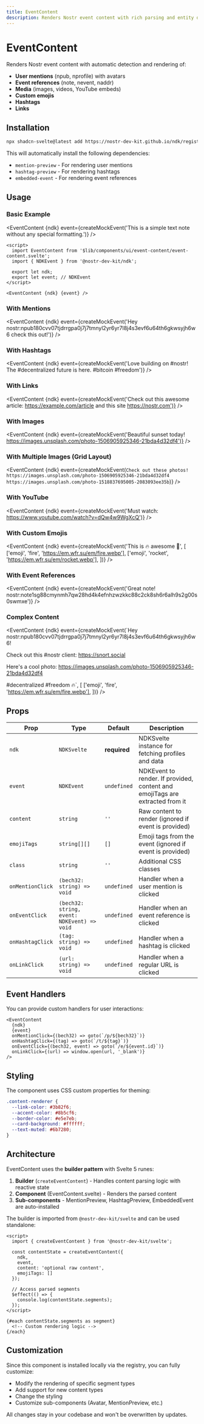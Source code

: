 ```yaml
---
title: EventContent
description: Renders Nostr event content with rich parsing and entity detection
---
```


<script>
  import { NDKEvent, NDKKind } from '@nostr-dev-kit/ndk';
  import NDKSvelte from '$lib/ndk-svelte.svelte';
  import EventContent from './event-content.svelte';

  // Create a mock NDK instance
  const ndk = new NDKSvelte({
    explicitRelayUrls: ['wss://relay.damus.io', 'wss://nos.lol'],
  });

  // Helper to create mock events
  function createMockEvent(content, tags = []) {
    const event = new NDKEvent(ndk);
    event.kind = NDKKind.Text;
    event.content = content;
    event.tags = tags;
    event.pubkey = '3bf0c63fcb93463407af97a5e5ee64fa883d107ef9e558472c4eb9aaaefa459d';
    event.created_at = Math.floor(Date.now() / 1000);
    return event;
  }
</script>

# EventContent

Renders Nostr event content with automatic detection and rendering of:

- **User mentions** (npub, nprofile) with avatars
- **Event references** (note, nevent, naddr)
- **Media** (images, videos, YouTube embeds)
- **Custom emojis**
- **Hashtags**
- **Links**

## Installation

```bash
npx shadcn-svelte@latest add https://nostr-dev-kit.github.io/ndk/registry/event-content
```

This will automatically install the following dependencies:
- `mention-preview` - For rendering user mentions
- `hashtag-preview` - For rendering hashtags
- `embedded-event` - For rendering event references

## Usage

### Basic Example

<EventContent
  {ndk}
  event={createMockEvent('This is a simple text note without any special formatting.')}
/>

```svelte
<script>
  import EventContent from '$lib/components/ui/event-content/event-content.svelte';
  import { NDKEvent } from '@nostr-dev-kit/ndk';

  export let ndk;
  export let event; // NDKEvent
</script>

<EventContent {ndk} {event} />
```

### With Mentions

<EventContent
  {ndk}
  event={createMockEvent('Hey nostr:npub180cvv07tjdrrgpa0j7j7tmnyl2yr6yr7l8j4s3evf6u64th6gkwsyjh6w6 check this out!')}
/>

### With Hashtags

<EventContent
  {ndk}
  event={createMockEvent('Love building on #nostr! The #decentralized future is here. #bitcoin #freedom')}
/>

### With Links

<EventContent
  {ndk}
  event={createMockEvent('Check out this awesome article: https://example.com/article and this site https://nostr.com')}
/>

### With Images

<EventContent
  {ndk}
  event={createMockEvent('Beautiful sunset today! https://images.unsplash.com/photo-1506905925346-21bda4d32df4')}
/>

### With Multiple Images (Grid Layout)

<EventContent
  {ndk}
  event={createMockEvent(`Check out these photos!
https://images.unsplash.com/photo-1506905925346-21bda4d32df4
https://images.unsplash.com/photo-1518837695005-2083093ee35b`)}
/>

### With YouTube

<EventContent
  {ndk}
  event={createMockEvent('Must watch: https://www.youtube.com/watch?v=dQw4w9WgXcQ')}
/>

### With Custom Emojis

<EventContent
  {ndk}
  event={createMockEvent('This is :fire: awesome :rocket:', [
    ['emoji', 'fire', 'https://em.wfr.su/em/fire.webp'],
    ['emoji', 'rocket', 'https://em.wfr.su/em/rocket.webp'],
  ])}
/>

### With Event References

<EventContent
  {ndk}
  event={createMockEvent('Great note! nostr:note1sg88cmynmh7qw28hd4k4efnhzwzkkc88c2ck8sh6r6alh9s2g00s0swmxe')}
/>

### Complex Content

<EventContent
  {ndk}
  event={createMockEvent(`Hey nostr:npub180cvv07tjdrrgpa0j7j7tmnyl2yr6yr7l8j4s3evf6u64th6gkwsyjh6w6!

Check out this #nostr client: https://snort.social

Here's a cool photo:
https://images.unsplash.com/photo-1506905925346-21bda4d32df4

#decentralized #freedom :fire:`, [
    ['emoji', 'fire', 'https://em.wfr.su/em/fire.webp'],
  ])}
/>

## Props

| Prop | Type | Default | Description |
|------|------|---------|-------------|
| `ndk` | `NDKSvelte` | **required** | NDKSvelte instance for fetching profiles and data |
| `event` | `NDKEvent` | `undefined` | NDKEvent to render. If provided, content and emojiTags are extracted from it |
| `content` | `string` | `''` | Raw content to render (ignored if event is provided) |
| `emojiTags` | `string[][]` | `[]` | Emoji tags from the event (ignored if event is provided) |
| `class` | `string` | `''` | Additional CSS classes |
| `onMentionClick` | `(bech32: string) => void` | `undefined` | Handler when a user mention is clicked |
| `onEventClick` | `(bech32: string, event: NDKEvent) => void` | `undefined` | Handler when an event reference is clicked |
| `onHashtagClick` | `(tag: string) => void` | `undefined` | Handler when a hashtag is clicked |
| `onLinkClick` | `(url: string) => void` | `undefined` | Handler when a regular URL is clicked |

## Event Handlers

You can provide custom handlers for user interactions:

```svelte
<EventContent
  {ndk}
  {event}
  onMentionClick={(bech32) => goto(`/p/${bech32}`)}
  onHashtagClick={(tag) => goto(`/t/${tag}`)}
  onEventClick={(bech32, event) => goto(`/e/${event.id}`)}
  onLinkClick={(url) => window.open(url, '_blank')}
/>
```

## Styling

The component uses CSS custom properties for theming:

```css
.content-renderer {
  --link-color: #3b82f6;
  --accent-color: #8b5cf6;
  --border-color: #e5e7eb;
  --card-background: #ffffff;
  --text-muted: #6b7280;
}
```

## Architecture

EventContent uses the **builder pattern** with Svelte 5 runes:

1. **Builder** (`createEventContent`) - Handles content parsing logic with reactive state
2. **Component** (EventContent.svelte) - Renders the parsed content
3. **Sub-components** - MentionPreview, HashtagPreview, EmbeddedEvent are auto-installed

The builder is imported from `@nostr-dev-kit/svelte` and can be used standalone:

```svelte
<script>
  import { createEventContent } from '@nostr-dev-kit/svelte';

  const contentState = createEventContent({
    ndk,
    event,
    content: 'optional raw content',
    emojiTags: []
  });

  // Access parsed segments
  $effect(() => {
    console.log(contentState.segments);
  });
</script>

{#each contentState.segments as segment}
  <!-- Custom rendering logic -->
{/each}
```

## Customization

Since this component is installed locally via the registry, you can fully customize:

- Modify the rendering of specific segment types
- Add support for new content types
- Change the styling
- Customize sub-components (Avatar, MentionPreview, etc.)

All changes stay in your codebase and won't be overwritten by updates.
